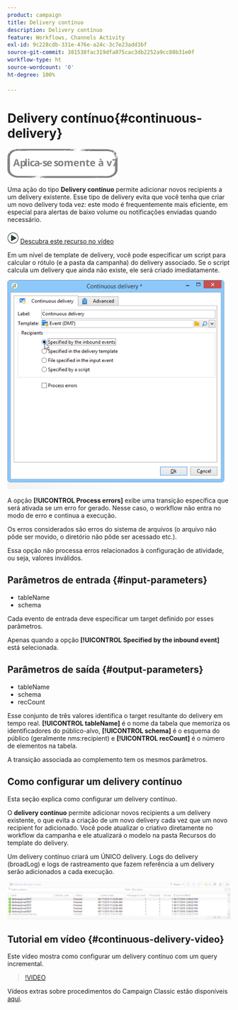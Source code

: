 ```yaml
---
product: campaign
title: Delivery contínuo
description: Delivery contínuo
feature: Workflows, Channels Activity
exl-id: 9c228cdb-331e-476e-a24c-3c7e23add3bf
source-git-commit: 381538fac319dfa075cac3db2252a9cc80b31e0f
workflow-type: ht
source-wordcount: '0'
ht-degree: 100%

---
```


# Delivery contínuo{#continuous-delivery}

![](../../assets/v7-only.svg)

Uma ação do tipo **Delivery contínuo** permite adicionar novos recipients a um delivery existente. Esse tipo de delivery evita que você tenha que criar um novo delivery toda vez: este modo é frequentemente mais eficiente, em especial para alertas de baixo volume ou notificações enviadas quando necessário.

![](assets/do-not-localize/how-to-video.png) [Descubra este recurso no vídeo](#continuous-delivery-video)

Em um nível de template de delivery, você pode especificar um script para calcular o rótulo (e a pasta da campanha) do delivery associado. Se o script calcula um delivery que ainda não existe, ele será criado imediatamente.

![](assets/edit_diffusion_fil.png)

A opção **[!UICONTROL Process errors]** exibe uma transição específica que será ativada se um erro for gerado. Nesse caso, o workflow não entra no modo de erro e continua a execução.

Os erros considerados são erros do sistema de arquivos (o arquivo não pôde ser movido, o diretório não pôde ser acessado etc.).

Essa opção não processa erros relacionados à configuração de atividade, ou seja, valores inválidos.

## Parâmetros de entrada {#input-parameters}

* tableName
* schema

Cada evento de entrada deve especificar um target definido por esses parâmetros.

Apenas quando a opção **[!UICONTROL Specified by the inbound event]** está selecionada.

## Parâmetros de saída {#output-parameters}

* tableName
* schema
* recCount

Esse conjunto de três valores identifica o target resultante do delivery em tempo real. **[!UICONTROL tableName]** é o nome da tabela que memoriza os identificadores do público-alvo, **[!UICONTROL schema]** é o esquema do público (geralmente nms:recipient) e **[!UICONTROL recCount]** é o número de elementos na tabela.

A transição associada ao complemento tem os mesmos parâmetros.

## Como configurar um delivery contínuo

Esta seção explica como configurar um delivery contínuo.

O **delivery contínuo** permite adicionar novos recipients a um delivery existente, o que evita a criação de um novo delivery cada vez que um novo recipient for adicionado. Você pode atualizar o criativo diretamente no workflow da campanha e ele atualizará o modelo na pasta Recursos do template do delivery.

Um delivery contínuo criará um ÚNICO delivery. Logs do delivery (broadLog) e logs de rastreamento que fazem referência a um delivery serão adicionados a cada execução.

![Delivery contínuo](assets/delivery_continuous.jpg)

## Tutorial em vídeo {#continuous-delivery-video}

Este vídeo mostra como configurar um delivery contínuo com um query incremental.

>[!VIDEO](https://video.tv.adobe.com/v/25039?quality=12)

Vídeos extras sobre procedimentos do Campaign Classic estão disponíveis [aqui](https://experienceleague.adobe.com/docs/campaign-classic-learn/tutorials/overview.html?lang=pt-BR).
